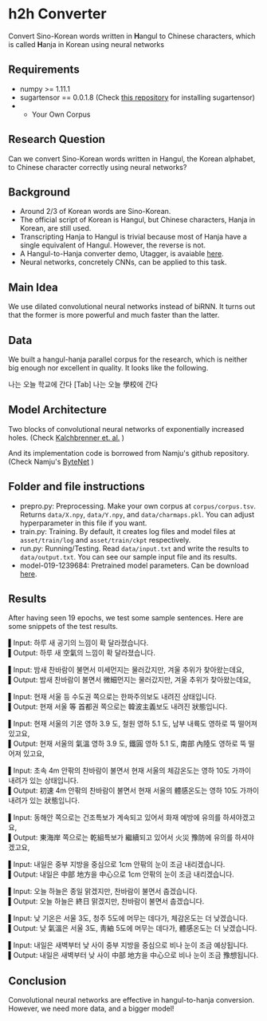 # h2h Converter
Convert Sino-Korean words written in <b>H</b>angul to Chinese characters, which is called <b>H</b>anja in Korean using neural networks

## Requirements
  * numpy >= 1.11.1
  * sugartensor == 0.0.1.8 (Check [this repository](https://github.com/buriburisuri/sugartensor) for installing sugartensor)
  * + Your Own Corpus
	
## Research Question
Can we convert Sino-Korean words written in Hangul, the Korean alphabet, to Chinese character correctly using neural networks?

## Background
  * Around 2/3 of Korean words are Sino-Korean.
  * The official script of Korean is Hangul, but Chinese characters, Hanja in Korean, are still used.
  * Transcripting Hanja to Hangul is trivial because most of Hanja have a single equivalent of Hangul. However, the reverse is not.
  * A Hangul-to-Hanja converter demo, Utagger, is avaiable [here](http://203.250.77.242:5900/utagger/).
  * Neural networks, concretely CNNs, can be applied to this task.

## Main Idea
We use dilated convolutional neural networks instead of biRNN. It turns out that the former is more powerful and much faster than the latter.

## Data
We built a hangul-hanja parallel corpus for the research, which is neither big enough nor excellent in quality. It looks like the following.

나는 오늘 학교에 간다  [Tab]  나는 오늘 學校에 간다

## Model Architecture

Two blocks of convolutional neural networks of exponentially increased holes. (Check [Kalchbrenner et. al.](https://arxiv.org/pdf/1610.10099v1.pdf) )

And its implementation code is borrowed from Namju's github repository. (Check Namju's [ByteNet](https://github.com/buriburisuri/ByteNet) )

## Folder and file instructions
  * prepro.py: Preprocessing. Make your own corpus at `corpus/corpus.tsv`. Returns `data/X.npy`, `data/Y.npy`, and `data/charmaps.pkl`. You can adjust hyperparameter in this file if you want.
  * train.py: Training. By default, it creates log files and model files at `asset/train/log` and `asset/train/ckpt` respectively.
  * run.py: Running/Testing. Read `data/input.txt` and write the results to `data/output.txt`. You can see our sample input file and its results.
  * model-019-1239684: Pretrained model parameters. Can be download [here](https://drive.google.com/open?id=0B5M-ed49qMsDQ1dEYXF3cTVNM1E).

## Results
After having seen 19 epochs, we test some sample sentences. Here are some snippets of the test results.

▌Input: 하루 새 공기의 느낌이 확 달라졌습니다.<br/> 
▌Output: 하루 새 空氣의 느낌이 확 달라졌습니다.

▌Input: 밤새 찬바람이 불면서 미세먼지는 물러갔지만, 겨울 추위가 찾아왔는데요, <br/> 
▌Output: 밤새 찬바람이 불면서 微細먼지는 물러갔지만, 겨울 추위가 찾아왔는데요,

▌Input: 현재 서울 등 수도권 쪽으로는 한파주의보도 내려진 상태입니다.<br/> 
▌Output: 현재 서울 等 首都권 쪽으로는 韓波主義보도 내려진 狀態입니다.

▌Input: 현재 서울의 기온 영하 3.9 도, 철원 영하 5.1 도, 남부 내륙도 영하로 뚝 떨어져 있고요, <br/> 
▌Output: 현재 서울의 氣溫 영하 3.9 도, 鐵圓 영하 5.1 도, 南部 內陸도 영하로 뚝 떨어져 있고요,

▌Input: 초속 4m 안팎의 찬바람이 불면서 현재 서울의 체감온도는 영하 10도 가까이 내려가 있는 상태입니다.<br/> 
▌Output: 初速 4m 안팎의 찬바람이 불면서 현재 서울의 體感온도는 영하 10도 가까이 내려가 있는 狀態입니다.

▌Input: 동해안 쪽으로는 건조특보가 계속되고 있어서 화재 예방에 유의를 하셔야겠고요, <br/> 
▌Output: 東海岸 쪽으로는 乾組특보가 繼續되고 있어서 火災 豫防에 유의를 하셔야겠고요, 

▌Input: 내일은 중부 지방을 중심으로 1cm 안팎의 눈이 조금 내리겠습니다.<br/> 
▌Output: 내일은 中部 地方을 中心으로 1cm 안팎의 눈이 조금 내리겠습니다.

▌Input: 오늘 하늘은 종일 맑겠지만, 찬바람이 불면서 춥겠습니다.<br/> 
▌Output: 오늘 하늘은 終日 맑겠지만, 찬바람이 불면서 춥겠습니다.

▌Input: 낮 기온은 서울 3도, 청주 5도에 머무는 데다가, 체감온도는 더 낮겠습니다.<br/> 
▌Output: 낮 氣溫은 서울 3도, 靑紬 5도에 머무는 데다가, 體感온도는 더 낮겠습니다.

▌Input: 내일은 새벽부터 낮 사이 중부 지방을 중심으로 비나 눈이 조금 예상됩니다. <br/> 
▌Output: 내일은 새벽부터 낮 사이 中部 地方을 中心으로 비나 눈이 조금 豫想됩니다. 

## Conclusion
Convolutional neural networks are effective in hangul-to-hanja conversion. However, we need more data, and a bigger model!





